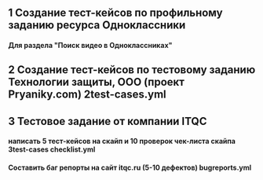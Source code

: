 ## 1 Создание тест-кейсов по профильному заданию ресурса Одноклассники
#### Для раздела "Поиск видео в Одноклассниках"

## 2 Создание тест-кейсов по тестовому заданию Технологии защиты, ООО (проект Pryaniky.com) 2test-cases.yml

## 3 Тестовое задание от компании ITQC 
#### написать 5 тест-кейсов на скайп и 10 проверок чек-листа скайпа 3test-cases checklist.yml
#### Составить баг репорты на сайт itqc.ru (5-10 дефектов) bugreports.yml